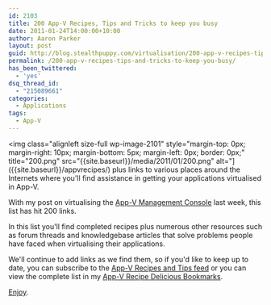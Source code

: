 ```yaml
---
id: 2103
title: 200 App-V Recipes, Tips and Tricks to keep you busy
date: 2011-01-24T14:00:00+10:00
author: Aaron Parker
layout: post
guid: http://blog.stealthpuppy.com/virtualisation/200-app-v-recipes-tips-and-tricks-to-keep-you-busy/
permalink: /200-app-v-recipes-tips-and-tricks-to-keep-you-busy/
has_been_twittered:
  - 'yes'
dsq_thread_id:
  - "215089661"
categories:
  - Applications
tags:
  - App-V
---
```

<img class="alignleft size-full wp-image-2101" style="margin-top: 0px; margin-right: 10px; margin-bottom: 5px; margin-left: 0px; border: 0px;" title="200.png" src="{{site.baseurl}}/media/2011/01/200.png" alt="]({{site.baseurl}}/appvrecipes/) plus links to various places around the Internets where you'll find assistance in getting your applications virtualised in App-V.

With my post on virtualising the [App-V Management Console]({{site.baseurl}}/virtualisation/sequencing-the-app-v-management-console/) last week, this list has hit 200 links.

In this list you'll find completed recipes plus numerous other resources such as forum threads and knowledgebase articles that solve problems people have faced when virtualising their applications.

We'll continue to add links as we find them, so if you'd like to keep up to date, you can subscribe to the [App-V Recipes and Tips feed](http://feeds.feedburner.com/appvrecipes) or you can view the complete list in my [App-V Recipe Delicious Bookmarks](http://www.delicious.com/aaronparker/AppVRecipe).

[Enjoy]({{site.baseurl}}/appvrecipes/).